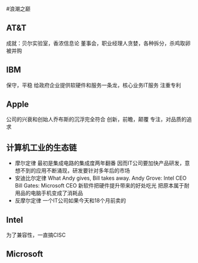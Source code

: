 #浪潮之巅
## AT&T
成就：贝尔实验室，香浓信息论
董事会，职业经理人贪婪，各种拆分，杀鸡取卵
被并购
## IBM
保守，平稳
给政府企业提供软硬件和服务一条龙，核心业务IT服务
注重专利
## Apple
公司的兴衰和创始人乔布斯的沉浮完全符合
创新，前瞻，颠覆
专注，对品质的追求
## 计算机工业的生态链
* 摩尔定律
最初是集成电路的集成度两年翻番
因而IT公司要加快产品研发，意想不到的应用不断涌现，研发要针对多年后的市场
* 安迪比尔定律
What Andy gives, Bill takes away.
Andy Grove: Intel CEO
Bill Gates: Microsoft CEO
新软件把硬件提升带来的好处吃光
把原本属于耐用品的电脑手机变成了消耗品
* 反摩尔定律
一个IT公司如果今天和18个月前卖的
## Intel
为了兼容性，一直搞CISC
## Microsoft